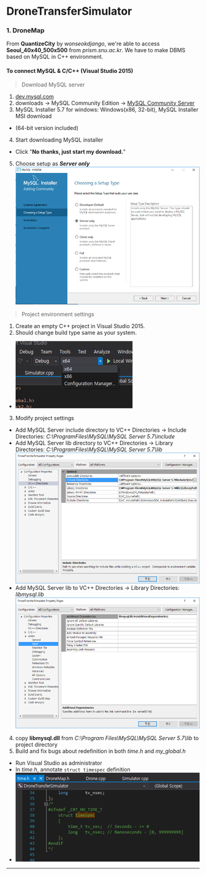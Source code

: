 # DroneTransferSimulator 

### 1. DroneMap ###

From **QuantizeCity** by *wonseokdjango*, we're able to access **Seoul\_40x40\_500x500** from *prism.snu.ac.kr*. We have to make DBMS based on MySQL in C++ environment.

#### To connect MySQL & C/C++ (Visual Studio 2015)

> Download MySQL server

1. [dev.mysql.com](dev.mysql.com)
2. downloads -> MySQL Community Edition -> [MySQL Community Server](https://dev.mysql.com/downloads/windows/installer/)
3. MySQL Installer 5.7 for windows: Windows(x86, 32-bit), MySQL Installer MSI download
 - (64-bit version included)
4. Start downloading MySQL installer
 - Click "**No thanks, just start my download.**"
5. Choose setup as ***Server only***
 ![picture](img/Installer.png)

> Project environment settings

1. Create an empty C++ project in Visual Studio 2015.
2. Should change build type same as your system.
 - ![picture](img/Debug64.PNG)
3. Modify project settings
 - Add MySQL Server include directory to VC++ Directories -> Include Directories: *C:\ProgramFiles\MySQL\MySQL Server 5.7\include*
 - Add MySQL Server lib directory to VC++ Directories -> Library Directories: *C:\ProgramFiles\MySQL\MySQL Server 5.7\lib*
 ![picture](img/VCDirectories.PNG)
 - Add MySQL Server lib to VC++ Directories -> Library Directories: *libmysql.lib*
 ![picture](img/LinkerInput.PNG)
4. copy **libmysql.dll** from *C:\Program Files\MySQL\MySQL Server 5.7\lib* to project directory
5. Build and fix bugs about redefinition in both *time.h* and *my_global.h*
 - Run Visual Studio as administrator
 - In *time.h*, annotate `struct timespec` definition
 - ![picture](img/TimespecAnnotation.png)

----------
